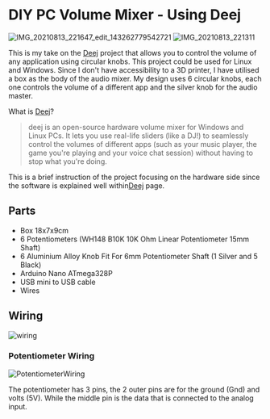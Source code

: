 # DIY PC Volume Mixer - Using Deej 
![IMG_20210813_221647_edit_143262779542721](https://user-images.githubusercontent.com/30930306/129408659-6767c6a7-f634-4a37-b878-5fd1250c1f35.jpg)
![IMG_20210813_221311](https://user-images.githubusercontent.com/30930306/129408940-08190abb-3206-47e6-a371-acd15654da9c.jpg)


This is my take on the [Deej](https://github.com/omriharel/deej) project that allows you to control the volume of any application using circular knobs. This project could be used for Linux and Windows.
Since I don't have accessibility to a 3D printer, I have utilised a box as the body of the audio mixer. My design uses 6 circular knobs, each one controls the volume of a different app and the silver knob for the audio master. 


What is [Deej](https://github.com/omriharel/deej)?
>deej is an open-source hardware volume mixer for Windows and Linux PCs. It lets you use real-life sliders (like a DJ!) to seamlessly control the volumes of different apps (such as your music player, the game you're playing and your voice chat session) without having to stop what you're doing.

This is a brief instruction of the project focusing on the hardware side since the software is explained well within[Deej](https://github.com/omriharel/deej) page.

## Parts
* Box 18x7x9cm
* 6 Potentiometers (WH148 B10K 10K Ohm Linear Potentiometer 15mm Shaft)
* 6 Aluminium Alloy Knob Fit For 6mm Potentiometer Shaft (1 Silver and 5 Black)
* Arduino Nano ATmega328P 
* USB mini to USB cable 
* Wires

## Wiring 
![wiring](https://user-images.githubusercontent.com/30930306/129406209-42e50f0c-8dfb-43f1-8407-525f6b9bd6b6.jpg)

### Potentiometer Wiring
![PotentiometerWiring](https://user-images.githubusercontent.com/30930306/129404840-0b3db6c3-4915-46e8-a538-dfb24b1e9cdd.png)

The potentiometer has 3 pins, the 2 outer pins are for the ground (Gnd) and volts (5V). While the middle pin is the data that is connected to the analog input. 
